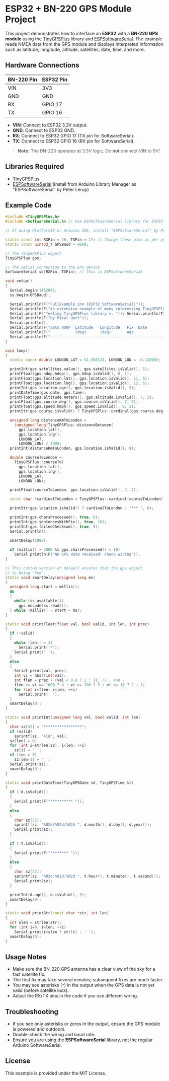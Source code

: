 # ESP32 + BN-220 GPS Module Project

This project demonstrates how to interface an **ESP32** with a **BN-220 GPS module** using the [TinyGPSPlus](https://github.com/mikalhart/TinyGPSPlus) library and [ESPSoftwareSerial](https://github.com/plerup/espsoftwareserial). The example reads NMEA data from the GPS module and displays interpreted information such as latitude, longitude, altitude, satellites, date, time, and more.

## Hardware Connections

| BN-220 Pin | ESP32 Pin |
|------------|-----------|
| VIN        | 3V3       |
| GND        | GND       |
| RX         | GPIO 17   |
| TX         | GPIO 16   |

- **VIN**: Connect to ESP32 3.3V output.
- **GND**: Connect to ESP32 GND.
- **RX**: Connect to ESP32 GPIO 17 (TX pin for SoftwareSerial).
- **TX**: Connect to ESP32 GPIO 16 (RX pin for SoftwareSerial).

> **Note:** The BN-220 operates at 3.3V logic. Do **not** connect VIN to 5V!

## Libraries Required

- [TinyGPSPlus](https://github.com/mikalhart/TinyGPSPlus)
- [ESPSoftwareSerial](https://github.com/plerup/espsoftwareserial) (install from Arduino Library Manager as "ESPSoftwareSerial" by Peter Lerup)

## Example Code

```cpp
#include <TinyGPSPlus.h>
#include <SoftwareSerial.h> // Use ESPSoftwareSerial library for ESP32

// If using PlatformIO or Arduino IDE, install "ESPSofwareSerial" by Peter Lerup

static const int RXPin = 16, TXPin = 17; // Change these pins as per your wiring
static const uint32_t GPSBaud = 9600;

// The TinyGPSPlus object
TinyGPSPlus gps;

// The serial connection to the GPS device
SoftwareSerial ss(RXPin, TXPin); // This is ESPSoftwareSerial

void setup()
{
  Serial.begin(115200);
  ss.begin(GPSBaud);

  Serial.println(F("FullExample.ino (ESP32 SoftwareSerial)"));
  Serial.println(F("An extensive example of many interesting TinyGPSPlus features"));
  Serial.print(F("Testing TinyGPSPlus library v. ")); Serial.println(TinyGPSPlus::libraryVersion());
  Serial.println(F("by Mikal Hart"));
  Serial.println();
  Serial.println(F("Sats HDOP  Latitude   Longitude   Fix  Date       Time     Date Alt    Course Speed Card  Distance Course Card  Chars Sentences Checksum"));
  Serial.println(F("           (deg)      (deg)       Age                      Age  (m)    --- from GPS ----  ---- to London  ----  RX    RX        Fail"));
  Serial.println(F("----------------------------------------------------------------------------------------------------------------------------------------"));
}

void loop()
{
  static const double LONDON_LAT = 51.508131, LONDON_LON = -0.128002;

  printInt(gps.satellites.value(), gps.satellites.isValid(), 5);
  printFloat(gps.hdop.hdop(), gps.hdop.isValid(), 6, 1);
  printFloat(gps.location.lat(), gps.location.isValid(), 11, 6);
  printFloat(gps.location.lng(), gps.location.isValid(), 12, 6);
  printInt(gps.location.age(), gps.location.isValid(), 5);
  printDateTime(gps.date, gps.time);
  printFloat(gps.altitude.meters(), gps.altitude.isValid(), 7, 2);
  printFloat(gps.course.deg(), gps.course.isValid(), 7, 2);
  printFloat(gps.speed.kmph(), gps.speed.isValid(), 6, 2);
  printStr(gps.course.isValid() ? TinyGPSPlus::cardinal(gps.course.deg()) : "*** ", 6);

  unsigned long distanceKmToLondon =
    (unsigned long)TinyGPSPlus::distanceBetween(
      gps.location.lat(),
      gps.location.lng(),
      LONDON_LAT, 
      LONDON_LON) / 1000;
  printInt(distanceKmToLondon, gps.location.isValid(), 9);

  double courseToLondon =
    TinyGPSPlus::courseTo(
      gps.location.lat(),
      gps.location.lng(),
      LONDON_LAT, 
      LONDON_LON);

  printFloat(courseToLondon, gps.location.isValid(), 7, 2);

  const char *cardinalToLondon = TinyGPSPlus::cardinal(courseToLondon);

  printStr(gps.location.isValid() ? cardinalToLondon : "*** ", 6);

  printInt(gps.charsProcessed(), true, 6);
  printInt(gps.sentencesWithFix(), true, 10);
  printInt(gps.failedChecksum(), true, 9);
  Serial.println();
  
  smartDelay(1000);

  if (millis() > 5000 && gps.charsProcessed() < 10)
    Serial.println(F("No GPS data received: check wiring"));
}

// This custom version of delay() ensures that the gps object
// is being "fed".
static void smartDelay(unsigned long ms)
{
  unsigned long start = millis();
  do 
  {
    while (ss.available())
      gps.encode(ss.read());
  } while (millis() - start < ms);
}

static void printFloat(float val, bool valid, int len, int prec)
{
  if (!valid)
  {
    while (len-- > 1)
      Serial.print('*');
    Serial.print(' ');
  }
  else
  {
    Serial.print(val, prec);
    int vi = abs((int)val);
    int flen = prec + (val < 0.0 ? 2 : 1); // . and -
    flen += vi >= 1000 ? 4 : vi >= 100 ? 3 : vi >= 10 ? 2 : 1;
    for (int i=flen; i<len; ++i)
      Serial.print(' ');
  }
  smartDelay(0);
}

static void printInt(unsigned long val, bool valid, int len)
{
  char sz[32] = "*****************";
  if (valid)
    sprintf(sz, "%ld", val);
  sz[len] = 0;
  for (int i=strlen(sz); i<len; ++i)
    sz[i] = ' ';
  if (len > 0) 
    sz[len-1] = ' ';
  Serial.print(sz);
  smartDelay(0);
}

static void printDateTime(TinyGPSDate &d, TinyGPSTime &t)
{
  if (!d.isValid())
  {
    Serial.print(F("********** "));
  }
  else
  {
    char sz[32];
    sprintf(sz, "%02d/%02d/%02d ", d.month(), d.day(), d.year());
    Serial.print(sz);
  }
  
  if (!t.isValid())
  {
    Serial.print(F("******** "));
  }
  else
  {
    char sz[32];
    sprintf(sz, "%02d:%02d:%02d ", t.hour(), t.minute(), t.second());
    Serial.print(sz);
  }

  printInt(d.age(), d.isValid(), 5);
  smartDelay(0);
}

static void printStr(const char *str, int len)
{
  int slen = strlen(str);
  for (int i=0; i<len; ++i)
    Serial.print(i<slen ? str[i] : ' ');
  smartDelay(0);
}
```

## Usage Notes

- Make sure the BN-220 GPS antenna has a clear view of the sky for a fast satellite fix.
- The first fix may take several minutes; subsequent fixes are much faster.
- You may see asterisks (`*`) in the output when the GPS data is not yet valid (before satellite lock).
- Adjust the RX/TX pins in the code if you use different wiring.

## Troubleshooting

- If you see only asterisks or zeros in the output, ensure the GPS module is powered and outdoors.
- Double-check the wiring and baud rate.
- Ensure you are using the **ESPSoftwareSerial** library, not the regular Arduino SoftwareSerial.

## License

This example is provided under the MIT License.

